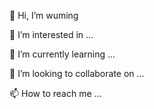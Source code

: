
👋 Hi, I’m wuming

👀 I’m interested in ...

🌱 I’m currently learning ...

💞️ I’m looking to collaborate on ...

📫 How to reach me ...
